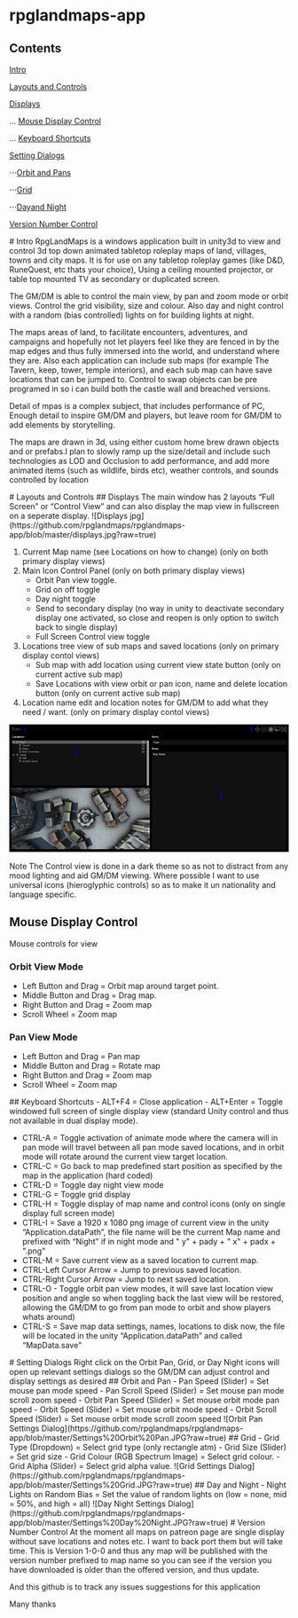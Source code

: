 # rpglandmaps-app
## Contents 
[Intro](https://github.com/rpglandmaps/rpglandmaps-app/blob/master/README.md#Intro)

[Layouts and Controls](https://github.com/rpglandmaps/rpglandmaps-app/blob/master/README.md#Layouts)

[Displays](https://github.com/rpglandmaps/rpglandmaps-app/blob/master/README.md#Displays)

... [Mouse Display Control](https://github.com/rpglandmaps/rpglandmaps-app/blob/master/README.md#Mouse)

... [Keyboard Shortcuts](https://github.com/rpglandmaps/rpglandmaps-app/blob/master/README.md#Keyboard)

[Setting Dialogs](https://github.com/rpglandmaps/rpglandmaps-app/blob/master/README.md#Setting)

⋅⋅⋅[Orbit and Pans](https://github.com/rpglandmaps/rpglandmaps-app/blob/master/README.md#Orbit)

⋅⋅⋅[Grid](https://github.com/rpglandmaps/rpglandmaps-app/blob/master/README.md#Grid)

⋅⋅⋅[Dayand Night](https://github.com/rpglandmaps/rpglandmaps-app/blob/master/README.md#Day)

[Version Number Control](https://github.com/rpglandmaps/rpglandmaps-app/blob/master/README.md#Version)

<a name="Intro"/>
# Intro
RpgLandMaps is a windows application built in unity3d to view and control 3d top down animated tabletop roleplay maps of land, villages, towns and city maps. It is for use on any tabletop roleplay games (like D&D, RuneQuest, etc thats your choice), Using a ceiling mounted projector, or table top mounted TV as secondary or duplicated screen. 

The GM/DM is able to control the main view, by pan and zoom mode or orbit views. Control the grid visibility, size and colour. Also day and night control with a random (bias controlled) lights on for building lights at night.

The maps areas of land, to facilitate encounters, adventures, and campaigns and hopefully not let players feel like they are fenced in by the map edges and thus fully immersed into the world, and understand where they are. Also each application can include sub maps (for example The Tavern, keep, tower, temple interiors), and each sub map can have save locations that can be jumped to. Control to swap objects can be pre programed in so i can build both the castle wall and breached versions.

Detail of mpas is a complex subject, that includes performance of PC, Enough detail to inspire GM/DM and players, but leave room for GM/DM to add elements by storytelling.

The maps are drawn in 3d, using either custom home brew drawn objects and or prefabs.I plan to slowly ramp up the size/detail and include such technologies as LOD and Occlusion to add performance, and add more animated items (such as wildlife, birds etc), weather controls, and sounds controlled by location

<a name="Layouts"/>
# Layouts and Controls
<a name="Displays"/>
## Displays
The main window has 2 layouts “Full Screen” or “Control View” and can also display the map view in fullscreen on a seperate display. 
![Displays jpg](https://github.com/rpglandmaps/rpglandmaps-app/blob/master/displays.jpg?raw=true)

1. Current Map name (see Locations on how to change) (only on both primary display views)
2. Main Icon Control Panel (only on both primary display views)
   - Orbit Pan view toggle.
   - Grid on off toggle
   - Day night toggle
   - Send to secondary display (no way in unity to deactivate secondary display one activated, so close and reopen is only option to switch back to single display)
   - Full Screen Control view toggle
3. Locations tree view of sub maps and saved locations (only on primary display contol views)
   - Sub map with add location using current view state button (only on current active sub map)
   - Save Locations with view orbit or pan icon, name and delete location button (only on current active sub map)
4. Location name edit and location notes for GM/DM to add what they need / want. (only on primary display contol views)

![Control View Locations jpg](https://github.com/rpglandmaps/rpglandmaps-app/blob/master/Layout%20Control%20View.JPG?raw=true)

Note
The Control view is done in a dark theme so as not to distract from any mood lighting and aid GM/DM viewing.
Where possible I want to use universal icons (hieroglyphic controls) so as to make it un nationality and language specific.
<a name="Mouse"/>
## Mouse Display Control
Mouse controls for view 
### Orbit View Mode
- Left Button and Drag = Orbit map around target point.
- Middle Button and Drag = Drag map.
- Right Button and Drag = Zoom map
- Scroll Wheel = Zoom map
### Pan View Mode
- Left Button and Drag = Pan map
- Middle Button and Drag = Rotate map
- Right Button and Drag = Zoom map
- Scroll Wheel = Zoom map
<a name="Keyboard"/>
## Keyboard Shortcuts
- ALT+F4 = Close application
- ALT+Enter = Toggle windowed full screen of single display view (standard Unity control and thus not available in dual display mode).

- CTRL-A = Toggle activation of animate mode where the camera will in pan mode will travel between all pan mode saved locations, and in orbit mode will rotate around the current view target location.
- CTRL-C = Go back to map predefined start position as specified by the map in the application (hard coded)
- CTRL-D = Toggle day night view mode
- CTRL-G = Toggle grid display
- CTRL-H = Toggle display of map name and control icons (only on single display full screen mode)
- CTRL-I = Save a 1920 x 1080 png image of current view in the unity “Application.dataPath”, the file name will be the current Map name and prefixed with “Night” if in night mode and " y" + pady + " x" + padx + ".png"
- CTRL-M = Save current view as a saved location to current map.
- CTRL-Left Cursor Arrow = Jump to previous saved location.
- CTRL-Right Cursor Arrow = Jump to next saved location.
- CTRL-O - Toggle orbit pan view modes, it will save last location view position and angle so when toggling back the last view will be restored, allowing the GM/DM to go from pan mode to orbit and show players whats around)
- CTRL-S = Save map data settings, names, locations to disk now, the file will be located in the unity “Application.dataPath” and called “MapData.save"

<a name="Setting"/>
# Setting Dialogs
Right click on the Orbit Pan, Grid, or Day Night icons will open up relevant settings dialogs so the GM/DM can adjust control and display settings as desired
<a name="Orbit"/>
## Orbit and Pan
- Pan Speed (Slider) = Set mouse pan mode speed
- Pan Scroll Speed (Slider) = Set mouse pan mode scroll zoom speed
- Orbit Pan Speed (Slider) = Set mouse orbit mode pan speed
- Orbit Speed (Slider) = Set mouse orbit mode speed
- Orbit Scroll Speed (Slider) = Set mouse orbit mode scroll zoom speed
![Orbit Pan Settings Dialog](https://github.com/rpglandmaps/rpglandmaps-app/blob/master/Settings%20Orbit%20Pan.JPG?raw=true)
<a name="Grid"/>
## Grid
- Grid Type (Dropdown) = Select grid type (only rectangle atm)
- Grid Size (Slider) = Set grid size
- Grid Colour (RGB Spectrum Image) = Select grid colour.
- Grid Alpha (Slider) = Select grid alpha value.
![Grid Settings Dialog](https://github.com/rpglandmaps/rpglandmaps-app/blob/master/Settings%20Grid.JPG?raw=true)
<a name="Day"/>
## Day and Night
- Night Lights on Random Bias = Set the value of random lights on (low = none, mid = 50%, and high = all) 
![Day Night Settings Dialog](https://github.com/rpglandmaps/rpglandmaps-app/blob/master/Settings%20Day%20Night.JPG?raw=true)

<a name="Version"/>
# Version Number Control
At the moment all maps on patreon page are single display without save locations and notes etc. I want to back port them but will take time. This is Version 1-0-0 and thus any map will be published with the version number prefixed to map name so you can see if the version you have downloaded is older than the offered version, and thus update.

And this github is to track any issues suggestions for this application

Many thanks


